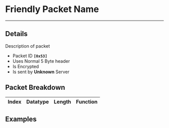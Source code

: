 # Friendly Packet Name #

---


## Details ##

Description of packet
  * Packet ID **`[0x53]`**
  * Uses Normal 5 Byte header
  * Is Encrypted
  * Is sent by **Unknown** Server

## Packet Breakdown ##
| Index | Datatype | Length | Function |
|:------|:---------|:-------|:---------|

## Examples ##